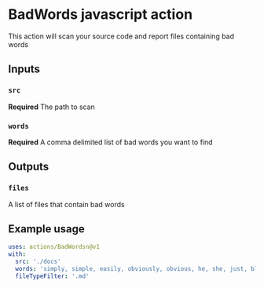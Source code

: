 # BadWords javascript action

This action will scan your source code and report files containing bad words

## Inputs

### `src`

**Required** The path to scan

### `words`

**Required** A comma delimited list of bad words you want to find

## Outputs

### `files`

A list of files that contain bad words

## Example usage

```yaml
uses: actions/BadWordsn@v1
with:
  src: './docs'
  words: 'simply, simple, easily, obviously, obvious, he, she, just, blacklist, whitelist, master, slave'
  fileTypeFilter: '.md'
```